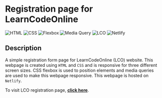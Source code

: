 # Registration page for LearnCodeOnline

![HTML](https://img.shields.io/badge/-HTML-red)
![CSS](https://img.shields.io/badge/-CSS-orange)
![Flexbox](https://img.shields.io/badge/-Flexbox-green)
![Media Query](https://img.shields.io/badge/-Media%20Query-blue)
![LCO](https://img.shields.io/badge/-MediaQuery-blueviolet)
![Netlify](https://img.shields.io/badge/-Netlify-brightgreen)

## Description

A simple registration form page for LearnCodeOnline (LCO) website. This webpage is created using `HTML` and `CSS` and is responsive for three different screen sizes. CSS flexbox is used to position elements and media queries are used to make this webpage responsive. This webpage is hosted on `Netlify`.

To visit LCO registration page, [**click here**](https://lco-registration-page.netlify.app/).

